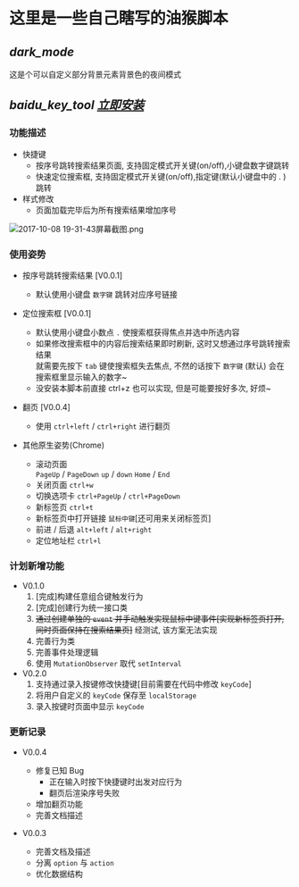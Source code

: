 # 这里是一些自己瞎写的油猴脚本

*dark_mode*
---
这是个可以自定义部分背景元素背景色的夜间模式

*baidu_key_tool [立即安装](https://greasyfork.org/zh-CN/scripts/33823-%E7%99%BE%E5%BA%A6%E6%90%9C%E7%B4%A2%E5%BF%AB%E6%8D%B7%E9%94%AE%E5%8A%A9%E6%89%8B)*
---
### 功能描述
* 快捷键
    - 按序号跳转搜索结果页面, 支持固定模式开关键(on/off),小键盘数字键跳转
    - 快速定位搜索框, 支持固定模式开关键(on/off),指定键(默认小键盘中的 . )跳转
* 样式修改
    - 页面加载完毕后为所有搜索结果增加序号

![2017-10-08 19-31-43屏幕截图.png](https://i.loli.net/2017/10/08/59da0cc1bdab9.png)
### 使用姿势
* 按序号跳转搜索结果 [V0.0.1]
    - 默认使用小键盘 `数字键` 跳转对应序号链接
    
* 定位搜索框 [V0.0.1]
    - 默认使用小键盘小数点 `.` 使搜索框获得焦点并选中所选内容
    - 如果修改搜索框中的内容后搜索结果即时刷新, 这时又想通过序号跳转搜索结果  
    就需要先按下 `tab` 键使搜索框失去焦点, 不然的话按下 `数字键` (默认) 会在搜索框里显示输入的数字~
    - 没安装本脚本前直接 ctrl+z 也可以实现, 但是可能要按好多次, 好烦~

* 翻页 [V0.0.4]
    - 使用 `ctrl+left` / `ctrl+right` 进行翻页
    
* 其他原生姿势(Chrome)
    - 滚动页面  
        `PageUp` / `PageDown`
        `up` / `down`
        `Home` / `End`
    - 关闭页面
        `ctrl+w`
    - 切换选项卡
        `ctrl+PageUp` / `ctrl+PageDown`
    - 新标签页
        `ctrl+t`
    - 新标签页中打开链接
        `鼠标中键`[还可用来关闭标签页]
    - 前进 / 后退
        `alt+left` / `alt+right`
    - 定位地址栏
        `ctrl+l`

### 计划新增功能
- V0.1.0
    1. [完成]构建任意组合键触发行为
    2. [完成]创建行为统一接口类
    3. ~~通过创建单独的 `event` 并手动触发实现鼠标中键事件[实现新标签页打开, 同时页面保持在搜索结果页]~~ 经测试, 该方案无法实现
    4. 完善行为类
    5. 完善事件处理逻辑
    6. 使用 `MutationObserver` 取代 `setInterval`
- V0.2.0
    1. 支持通过录入按键修改快捷键[目前需要在代码中修改 `keyCode`]
    2. 将用户自定义的 `keyCode` 保存至 `localStorage`
    3. 录入按键时页面中显示 `keyCode`

### 更新记录
- V0.0.4
    - 修复已知 Bug
        - 正在输入时按下快捷键时出发对应行为
        - 翻页后渲染序号失败
    - 增加翻页功能
    - 完善文档描述

- V0.0.3
    - 完善文档及描述
    - 分离 `option` 与 `action`
    - 优化数据结构